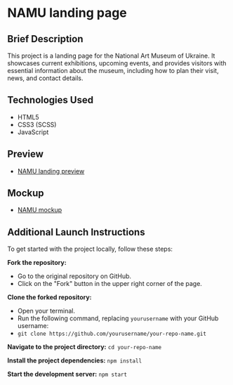 # NAMU landing page

## Brief Description
This project is a landing page for the National Art Museum of Ukraine. It showcases current exhibitions, upcoming events, and provides visitors with essential information about the museum, including how to plan their visit, news, and contact details.

## Technologies Used
 - HTML5
 - CSS3 (SCSS)
 - JavaScript

## Preview
- [NAMU landing preview](https://denys-khvashchenko.github.io/namu-landing/)

## Mockup
  - [NAMU mockup](https://www.figma.com/file/HL3XGt5ZatvJoYBhOaWY5x/museum-prototype?node-id=323%3A1957)

## Additional Launch Instructions

To get started with the project locally, follow these steps:

**Fork the repository:**
  - Go to the original repository on GitHub.
  - Click on the "Fork" button in the upper right corner of the page.

**Clone the forked repository:**
  - Open your terminal.
  - Run the following command, replacing `yourusername` with your GitHub username:
  - `git clone https://github.com/yourusername/your-repo-name.git`
    
**Navigate to the project directory:**
    `cd your-repo-name`
    
**Install the project dependencies:**
    `npm install`
    
**Start the development server:**
    `npm start`
